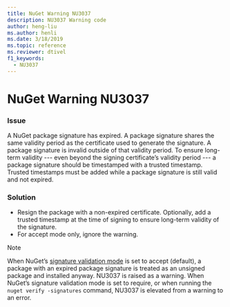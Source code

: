 ```yaml
---
title: NuGet Warning NU3037
description: NU3037 Warning code
author: heng-liu
ms.author: henli
ms.date: 3/18/2019
ms.topic: reference
ms.reviewer: dtivel
f1_keywords: 
  - NU3037
---
```


# NuGet Warning NU3037

### Issue

A NuGet package signature has expired.
A package signature shares the same validity period as the certificate used to generate the signature. A package signature is invalid outside of that validity period.
To ensure long-term validity --- even beyond the signing certificate’s validity period --- a package signature should be timestamped with a trusted timestamp. Trusted timestamps must be added while a package signature is still valid and not expired.


### Solution

* Resign the package with a non-expired certificate. Optionally, add a trusted timestamp at the time of signing to ensure long-term validity of the signature.
* For accept mode only, ignore the warning.

> [!Note]
> When NuGet’s [signature validation mode](/nuget/consume-packages/installing-signed-packages#configure-package-signature-requirements) is set to accept (default), a package with an expired package signature is treated as an unsigned package and installed anyway. NU3037 is raised as a warning. 
> When NuGet’s signature validation mode is set to require, or when running the `nuget verify -signatures` command, NU3037 is elevated from a warning to an error. 
